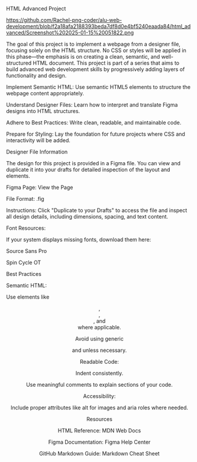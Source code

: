 HTML Advanced Project

https://github.com/Rachel-png-coder/alu-web-development/blob/f2a18afa2188393beda7df8d0e4bf5240eaada84/html_advanced/Screenshot%202025-01-15%20051822.png

The goal of this project is to implement a webpage from a designer file, focusing solely on the HTML structure. No CSS or styles will be applied in this phase—the emphasis is on creating a clean, semantic, and well-structured HTML document. This project is part of a series that aims to build advanced web development skills by progressively adding layers of functionality and design.

Implement Semantic HTML: Use semantic HTML5 elements to structure the webpage content appropriately.

Understand Designer Files: Learn how to interpret and translate Figma designs into HTML structures.

Adhere to Best Practices: Write clean, readable, and maintainable code.

Prepare for Styling: Lay the foundation for future projects where CSS and interactivity will be added.

Designer File Information

The design for this project is provided in a Figma file. You can view and duplicate it into your drafts for detailed inspection of the layout and elements.

Figma Page: View the Page

File Format: .fig

Instructions: Click "Duplicate to your Drafts" to access the file and inspect all design details, including dimensions, spacing, and text content.

Font Resources:

If your system displays missing fonts, download them here:

Source Sans Pro

Spin Cycle OT

Best Practices

Semantic HTML:

Use elements like <header>, <article>, <aside>, and <footer> where applicable.

Avoid using generic <div> and <span> unless necessary.

Readable Code:

Indent consistently.

Use meaningful comments to explain sections of your code.

Accessibility:

Include proper attributes like alt for images and aria roles where needed.

Resources

HTML Reference: MDN Web Docs

Figma Documentation: Figma Help Center

GitHub Markdown Guide: Markdown Cheat Sheet


